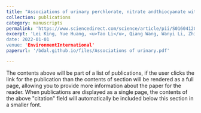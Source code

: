 ```yaml
---
title: "Associations of urinary perchlorate, nitrate andthiocyanate with central sensitivity to thyroid hormones: A US population-based cross-sectional study."
collection: publications
category: manuscripts
permalink: 'https://www.sciencedirect.com/science/article/pii/S0160412022001751'
excerpt: 'Lei King, Yue Huang, <u>Tao Li</u>, Qiang Wang, Wanyi Li, Zhilei Shan, Jiawei Yin, Liangkai Chen, Pei Wang, Changchang Dun, Litao Zhuang, Xiaolin Peng, Liegang Liu
date: 2022-01-01
venue: 'EnvironmentInternational'
paperurl: '/bdal.github.io/files/Associations of urinary.pdf'

---
```


The contents above will be part of a list of publications, if the user clicks the link for the publication than the contents of section will be rendered as a full page, allowing you to provide more information about the paper for the reader. When publications are displayed as a single page, the contents of the above "citation" field will automatically be included below this section in a smaller font.